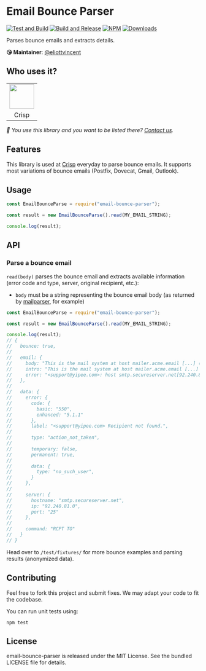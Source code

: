 # Email Bounce Parser

[![Test and Build](https://github.com/crisp-oss/email-bounce-parser/workflows/Test%20and%20Build/badge.svg?branch=master)](https://github.com/crisp-oss/email-bounce-parser/actions?query=workflow%3A%22Test+and+Build%22) [![Build and Release](https://github.com/crisp-oss/email-bounce-parser/workflows/Build%20and%20Release/badge.svg)](https://github.com/crisp-oss/email-bounce-parser/actions?query=workflow%3A%22Build+and+Release%22) [![NPM](https://img.shields.io/npm/v/email-bounce-parser.svg)](https://www.npmjs.com/package/email-bounce-parser) [![Downloads](https://img.shields.io/npm/dt/email-bounce-parser.svg)](https://www.npmjs.com/package/email-bounce-parser)

Parses bounce emails and extracts details.

**😘 Maintainer**: [@eliottvincent](https://github.com/eliottvincent)

## Who uses it?

<table>
<tr>
<td align="center"><a href="https://crisp.chat/"><img src="https://crisp.chat/favicon-256x256.png" height="64" /></a></td>
</tr>
<tr>
<td align="center">Crisp</td>
</tr>
</table>

_👋 You use this library and you want to be listed there? [Contact us](https://crisp.chat/)._

## Features

This library is used at [Crisp](https://crisp.chat/) everyday to parse bounce emails.
It supports most variations of bounce emails (Postfix, Dovecat, Gmail, Outlook).

## Usage

```js
const EmailBounceParse = require("email-bounce-parser");

const result = new EmailBounceParse().read(MY_EMAIL_STRING);

console.log(result);
```

## API

### Parse a bounce email

`read(body)` parses the bounce email and extracts available information (error code and type, server, original recipient, etc.):
* `body` must be a string representing the bounce email body (as returned by [mailparser](https://github.com/nodemailer/mailparser), for example)

```js
const EmailBounceParse = require("email-bounce-parser");

const result = new EmailBounceParse().read(MY_EMAIL_STRING);

console.log(result);
// {
//   bounce: true,
//
//   email: {
//     body: "This is the mail system at host mailer.acme.email [...] (in reply to RCPT TO command)",
//     intro: "This is the mail system at host mailer.acme.email [...] The mail system",
//     error: "<support@yipee.com>: host smtp.secureserver.net[92.240.81.0] said: [...] (in reply to RCPT TO command)"
//   },
//
//   data: {
//     error: {
//       code: {
//         basic: "550",
//         enhanced: "5.1.1"
//       },
//       label: "<support@yipee.com> Recipient not found.",
//
//       type: "action_not_taken",
//
//       temporary: false,
//       permanent: true,
//
//       data: {
//         type: "no_such_user",
//       }
//     },
//
//     server: {
//       hostname: "smtp.secureserver.net",
//       ip: "92.240.81.0",
//       port: "25"
//     },
//
//     command: "RCPT TO"
//   }
// }
```

Head over to `/test/fixtures/` for more bounce examples and parsing results (anonymized data).

## Contributing

Feel free to fork this project and submit fixes. We may adapt your code to fit the codebase.

You can run unit tests using:

```
npm test
```

## License

email-bounce-parser is released under the MIT License. See the bundled LICENSE file for details.
